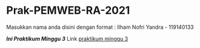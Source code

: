 # Prak-PEMWEB-RA-2021

Masukkan nama anda disini dengan format :
Ilham Nofri Yandra - 119140133

***Ini Praktikum Minggu 3***
Link [praktikum minggu 3](https://github.com/mayonice1424/Prak-PEMWEB-RA-2021/tree/Minggu3)


